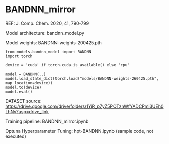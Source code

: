 # BANDNN_mirror
REF: J. Comp. Chem. 2020, 41, 790-799

Model architecture: bandnn_model.py

Model weights: BANDNN-weights-200425.pth
```
from models.bandnn_model import BANDNN
import torch

device = 'cuda' if torch.cuda.is_available() else 'cpu'

model = BANDNN(..)
model.load_state_dict(torch.load("models/BANDNN-weights-260425.pth", map_location=device))
model.to(device)
model.eval()
```

DATASET source: https://drive.google.com/drive/folders/1YiR_p7yZ5POTznWfYADCPmi3UEh0LhNv?usp=drive_link

Training pipeline: BANDNN_mirror.ipynb

Optuna Hyperparameter Tuning: hpt-BANDNN.ipynb (sample code, not executed)

